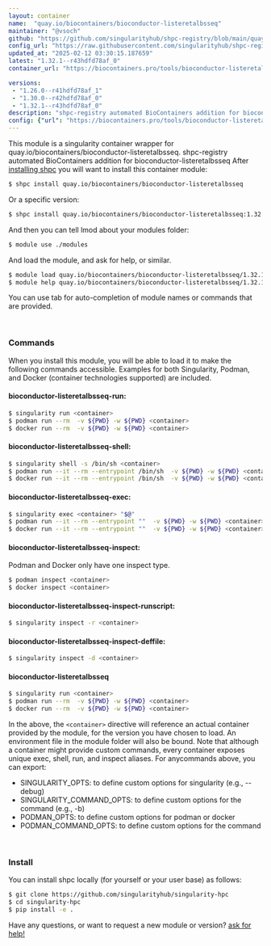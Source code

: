 ```yaml
---
layout: container
name:  "quay.io/biocontainers/bioconductor-listeretalbsseq"
maintainer: "@vsoch"
github: "https://github.com/singularityhub/shpc-registry/blob/main/quay.io/biocontainers/bioconductor-listeretalbsseq/container.yaml"
config_url: "https://raw.githubusercontent.com/singularityhub/shpc-registry/main/quay.io/biocontainers/bioconductor-listeretalbsseq/container.yaml"
updated_at: "2025-02-12 03:30:15.187659"
latest: "1.32.1--r43hdfd78af_0"
container_url: "https://biocontainers.pro/tools/bioconductor-listeretalbsseq"

versions:
 - "1.26.0--r41hdfd78af_1"
 - "1.30.0--r42hdfd78af_0"
 - "1.32.1--r43hdfd78af_0"
description: "shpc-registry automated BioContainers addition for bioconductor-listeretalbsseq"
config: {"url": "https://biocontainers.pro/tools/bioconductor-listeretalbsseq", "maintainer": "@vsoch", "description": "shpc-registry automated BioContainers addition for bioconductor-listeretalbsseq", "latest": {"1.32.1--r43hdfd78af_0": "sha256:4524c5da4d0d4f33cbb77ba17aee2ddac9afb52b84840cab47f6913e813806b5"}, "tags": {"1.26.0--r41hdfd78af_1": "sha256:89cb781434b29f1280f17252ffd9683fb3e71e82c78edda8845cfabe7b9c4a48", "1.30.0--r42hdfd78af_0": "sha256:626e8b4ca673b3cef39de166c8bb02097c3f76f3e5acc7382563eb4afc90dc24", "1.32.1--r43hdfd78af_0": "sha256:4524c5da4d0d4f33cbb77ba17aee2ddac9afb52b84840cab47f6913e813806b5"}, "docker": "quay.io/biocontainers/bioconductor-listeretalbsseq"}
---
```


This module is a singularity container wrapper for quay.io/biocontainers/bioconductor-listeretalbsseq.
shpc-registry automated BioContainers addition for bioconductor-listeretalbsseq
After [installing shpc](#install) you will want to install this container module:


```bash
$ shpc install quay.io/biocontainers/bioconductor-listeretalbsseq
```

Or a specific version:

```bash
$ shpc install quay.io/biocontainers/bioconductor-listeretalbsseq:1.32.1--r43hdfd78af_0
```

And then you can tell lmod about your modules folder:

```bash
$ module use ./modules
```

And load the module, and ask for help, or similar.

```bash
$ module load quay.io/biocontainers/bioconductor-listeretalbsseq/1.32.1--r43hdfd78af_0
$ module help quay.io/biocontainers/bioconductor-listeretalbsseq/1.32.1--r43hdfd78af_0
```

You can use tab for auto-completion of module names or commands that are provided.

<br>

### Commands

When you install this module, you will be able to load it to make the following commands accessible.
Examples for both Singularity, Podman, and Docker (container technologies supported) are included.

#### bioconductor-listeretalbsseq-run:

```bash
$ singularity run <container>
$ podman run --rm  -v ${PWD} -w ${PWD} <container>
$ docker run --rm  -v ${PWD} -w ${PWD} <container>
```

#### bioconductor-listeretalbsseq-shell:

```bash
$ singularity shell -s /bin/sh <container>
$ podman run --it --rm --entrypoint /bin/sh  -v ${PWD} -w ${PWD} <container>
$ docker run --it --rm --entrypoint /bin/sh  -v ${PWD} -w ${PWD} <container>
```

#### bioconductor-listeretalbsseq-exec:

```bash
$ singularity exec <container> "$@"
$ podman run --it --rm --entrypoint ""  -v ${PWD} -w ${PWD} <container> "$@"
$ docker run --it --rm --entrypoint ""  -v ${PWD} -w ${PWD} <container> "$@"
```

#### bioconductor-listeretalbsseq-inspect:

Podman and Docker only have one inspect type.

```bash
$ podman inspect <container>
$ docker inspect <container>
```

#### bioconductor-listeretalbsseq-inspect-runscript:

```bash
$ singularity inspect -r <container>
```

#### bioconductor-listeretalbsseq-inspect-deffile:

```bash
$ singularity inspect -d <container>
```



#### bioconductor-listeretalbsseq

```bash
$ singularity run <container>
$ podman run --rm  -v ${PWD} -w ${PWD} <container>
$ docker run --rm  -v ${PWD} -w ${PWD} <container>
```


In the above, the `<container>` directive will reference an actual container provided
by the module, for the version you have chosen to load. An environment file in the
module folder will also be bound. Note that although a container
might provide custom commands, every container exposes unique exec, shell, run, and
inspect aliases. For anycommands above, you can export:

 - SINGULARITY_OPTS: to define custom options for singularity (e.g., --debug)
 - SINGULARITY_COMMAND_OPTS: to define custom options for the command (e.g., -b)
 - PODMAN_OPTS: to define custom options for podman or docker
 - PODMAN_COMMAND_OPTS: to define custom options for the command

<br>

### Install

You can install shpc locally (for yourself or your user base) as follows:

```bash
$ git clone https://github.com/singularityhub/singularity-hpc
$ cd singularity-hpc
$ pip install -e .
```

Have any questions, or want to request a new module or version? [ask for help!](https://github.com/singularityhub/singularity-hpc/issues)